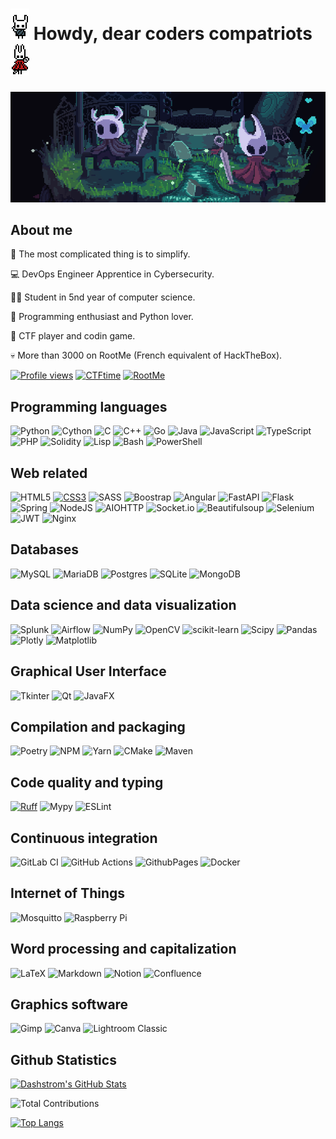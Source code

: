 # ![Hollow Knight](images/left.gif) Howdy, dear coders compatriots ![Hornet](images/right.gif)

![Hollow Knigth and Hornet on a small island](images/banner.gif)

## About me

🧠 The most complicated thing is to simplify.

💻 DevOps Engineer Apprentice in Cybersecurity.

👨‍🎓 Student in 5nd year of computer science.

🐍 Programming enthusiast and Python lover.

🚩 CTF player and codin game.

💀 More than 3000 on RootMe (French equivalent of HackTheBox).

[![Profile views](https://komarev.com/ghpvc/?username=Dashstrom&style=for-the-badge&color=000000)](https://github.com/Dashstrom)
[![CTFtime](https://img.shields.io/badge/ctftime-e3000b.svg?&style=for-the-badge&logo=rootme&logoColor=white)](https://ctftime.org/user/112268)
[![RootMe](https://img.shields.io/badge/rootme-191c22.svg?&style=for-the-badge&logoColor=white)](https://www.root-me.org/Dashstrom)

## Programming languages

![Python](https://img.shields.io/badge/python-3670A0?style=for-the-badge&logo=python&logoColor=ffdd54)
![Cython](https://img.shields.io/badge/cython-f6c93d?style=for-the-badge&logo=python&logoColor=black)
![C](https://img.shields.io/badge/c-%2300599C.svg?style=for-the-badge&logo=c&logoColor=white)
![C++](https://img.shields.io/badge/c++-%2300599C.svg?style=for-the-badge&logo=c%2B%2B&logoColor=white)
![Go](https://img.shields.io/badge/go-%2300ADD8.svg?style=for-the-badge&logo=go&logoColor=white)
![Java](https://img.shields.io/badge/java-%23ED8B00.svg?style=for-the-badge&logo=openjdk&logoColor=white)
![JavaScript](https://img.shields.io/badge/javascript-%23323330.svg?style=for-the-badge&logo=javascript&logoColor=%23F7DF1E)
![TypeScript](https://img.shields.io/badge/typescript-%23007ACC.svg?style=for-the-badge&logo=typescript&logoColor=white)
![PHP](https://img.shields.io/badge/php-%23777BB4.svg?style=for-the-badge&logo=php&logoColor=white)
![Solidity](https://img.shields.io/badge/Solidity-%23363636.svg?style=for-the-badge&logo=solidity&logoColor=white)
![Lisp](https://img.shields.io/badge/Lisp-green.svg?style=for-the-badge&logoColor=white)
![Bash](https://img.shields.io/badge/bash-%23121011.svg?style=for-the-badge&logo=gnu-bash&logoColor=white)
![PowerShell](https://img.shields.io/badge/PowerShell-%235391FE.svg?style=for-the-badge&logo=powershell&logoColor=white)

## Web related

![HTML5](https://img.shields.io/badge/html5-%23E34F26.svg?style=for-the-badge&logo=html5&logoColor=white)
[![CSS3](https://img.shields.io/badge/CSS3-1572B6?style=for-the-badge&logo=css3&logoColor=white)](https://en.wikipedia.org/wiki/CSS)
![SASS](https://img.shields.io/badge/SASS-hotpink.svg?style=for-the-badge&logo=SASS&logoColor=white)
![Boostrap](https://img.shields.io/badge/Bootstrap-563D7C?style=for-the-badge&logo=bootstrap&logoColor=white)
![Angular](https://img.shields.io/badge/angular-%23DD0031.svg?style=for-the-badge&logo=angular&logoColor=white)
![FastAPI](https://img.shields.io/badge/FastAPI-005571?style=for-the-badge&logo=fastapi)
![Flask](https://img.shields.io/badge/flask-%23000.svg?style=for-the-badge&logo=flask&logoColor=white)
![Spring](https://img.shields.io/badge/spring-%236DB33F.svg?style=for-the-badge&logo=spring&logoColor=white)
![NodeJS](https://img.shields.io/badge/node.js-6DA55F?style=for-the-badge&logo=node.js&logoColor=white)
![AIOHTTP](https://img.shields.io/badge/aiohttp-%232C5bb4.svg?style=for-the-badge&logo=aiohttp&logoColor=white)
![Socket.io](https://img.shields.io/badge/Socket.io-black?style=for-the-badge&logo=socket.io&badgeColor=010101)
![Beautifulsoup](https://img.shields.io/badge/beautifulsoup-%238BBA3F.svg?style=for-the-badge&logoColor=white)
![Selenium](https://img.shields.io/badge/selenium-%2343B02A.svg?style=for-the-badge&logo=selenium&logoColor=white)
![JWT](https://img.shields.io/badge/JWT-black?style=for-the-badge&logo=JSON%20web%20tokens)
![Nginx](https://img.shields.io/badge/nginx-%23009639.svg?style=for-the-badge&logo=nginx&logoColor=white)

## Databases

![MySQL](https://img.shields.io/badge/mysql-4479A1.svg?style=for-the-badge&logo=mysql&logoColor=white)
![MariaDB](https://img.shields.io/badge/MariaDB-003545?style=for-the-badge&logo=mariadb&logoColor=white)
![Postgres](https://img.shields.io/badge/postgres-%23316192.svg?style=for-the-badge&logo=postgresql&logoColor=white)
![SQLite](https://img.shields.io/badge/sqlite-%2307405e.svg?style=for-the-badge&logo=sqlite&logoColor=white)
![MongoDB](https://img.shields.io/badge/MongoDB-%234ea94b.svg?style=for-the-badge&logo=mongodb)

## Data science and data visualization

![Splunk](https://img.shields.io/badge/splunk-%23000000.svg?style=for-the-badge&logo=splunk&logoColor=white)
![Airflow](https://img.shields.io/badge/Airflow-017CEE?style=for-the-badge&logo=Apache%20Airflow&logoColor=white)
![NumPy](https://img.shields.io/badge/numpy-%23013243.svg?style=for-the-badge&logo=numpy&logoColor=white)
![OpenCV](https://img.shields.io/badge/opencv-%23white.svg?style=for-the-badge&logo=opencv&logoColor=white)
![scikit-learn](https://img.shields.io/badge/scikit--learn-%23F7931E.svg?style=for-the-badge&logo=scikit-learn&logoColor=white)
![Scipy](https://img.shields.io/badge/SciPy-%230C55A5.svg?style=for-the-badge&logo=scipy&logoColor=%white)
![Pandas](https://img.shields.io/badge/pandas-%23150458.svg?style=for-the-badge&logo=pandas&logoColor=white)
![Plotly](https://img.shields.io/badge/Plotly-%233F4F75.svg?style=for-the-badge&logo=plotly&logoColor=white)
![Matplotlib](https://img.shields.io/badge/Matplotlib-%23ffffff.svg?style=for-the-badge&logo=Matplotlib&logoColor=black)

## Graphical User Interface

![Tkinter](https://img.shields.io/badge/Tkinter-blue.svg?style=for-the-badge&logo=Python&logoColor=white)
![Qt](https://img.shields.io/badge/Qt-%23217346.svg?style=for-the-badge&logo=Qt&logoColor=white)
![JavaFX](https://img.shields.io/badge/javafx-%23FF0000.svg?style=for-the-badge&logo=openjdk&logoColor=white)

## Compilation and packaging

![Poetry](https://img.shields.io/badge/Poetry-%233B82F6.svg?style=for-the-badge&logo=poetry&logoColor=0B3D8D)
![NPM](https://img.shields.io/badge/NPM-%23CB3837.svg?style=for-the-badge&logo=npm&logoColor=white)
![Yarn](https://img.shields.io/badge/yarn-%232C8EBB.svg?style=for-the-badge&logo=yarn&logoColor=white)
![CMake](https://img.shields.io/badge/CMake-%23008FBA.svg?style=for-the-badge&logo=cmake&logoColor=white)
![Maven](https://img.shields.io/badge/Maven-C71A36?style=for-the-badge&logo=Apache%20Maven&logoColor=white)

## Code quality and typing

[![Ruff](https://img.shields.io/endpoint?url=https://raw.githubusercontent.com/astral-sh/ruff/main/assets/badge/v2.json&style=for-the-badge&logoColor=white)](https://github.com/astral-sh/ruff)
![Mypy](https://img.shields.io/badge/Mypy-blue.svg?style=for-the-badge&logo=Python&logoColor=white&labelColor=gray)
![ESLint](https://img.shields.io/badge/ESLint-4B3263?style=for-the-badge&logo=eslint&logoColor=white)

## Continuous integration

![GitLab CI](https://img.shields.io/badge/gitlab%20CI-%23181717.svg?style=for-the-badge&logo=gitlab&logoColor=white)
![GitHub Actions](https://img.shields.io/badge/github%20actions-%232671E5.svg?style=for-the-badge&logo=githubactions&logoColor=white)
![GithubPages](https://img.shields.io/badge/github%20pages-121013?style=for-the-badge&logo=github&logoColor=white)
![Docker](https://img.shields.io/badge/docker-%230db7ed.svg?style=for-the-badge&logo=docker&logoColor=white)

## Internet of Things

![Mosquitto](https://img.shields.io/badge/mosquitto-%233C5280.svg?style=for-the-badge&logo=eclipsemosquitto&logoColor=white)
![Raspberry Pi](https://img.shields.io/badge/-RaspberryPi-C51A4A?style=for-the-badge&logo=Raspberry-Pi)

## Word processing and capitalization

![LaTeX](https://img.shields.io/badge/latex-%23008080.svg?style=for-the-badge&logo=latex&logoColor=white)
![Markdown](https://img.shields.io/badge/markdown-%23000000.svg?style=for-the-badge&logo=markdown&logoColor=white)
![Notion](https://img.shields.io/badge/Notion-%23ffffff.svg?style=for-the-badge&logo=notion&logoColor=black)
![Confluence](https://img.shields.io/badge/confluence-%23172BF4.svg?style=for-the-badge&logo=confluence&logoColor=white)

## Graphics software

![Gimp](https://img.shields.io/badge/Gimp-657D8B?style=for-the-badge&logo=gimp&logoColor=FFFFFF)
![Canva](https://img.shields.io/badge/Canva-%2300C4CC.svg?style=for-the-badge&logo=Canva&logoColor=white)
![Lightroom Classic](https://img.shields.io/badge/Lightroom%20Classic-31A8FF.svg?style=for-the-badge&logo=Adobe%20Lightroom%20Classic&logoColor=white)

## Github Statistics

[![Dashstrom's GitHub Stats](https://github-readme-stats.vercel.app/api?username=Dashstrom&show_icons=true&theme=tokyonight&hide_border=true)](https://github.com/anuraghazra/github-readme-stats)

![Total Contributions](https://github-readme-streak-stats.herokuapp.com/?user=Dashstrom&theme=tokyonight&hide_border=true)

[![Top Langs](https://github-readme-stats.vercel.app/api/top-langs/?username=Dashstrom&layout=compact&theme=tokyonight&hide_border=true)](https://github.com/anuraghazra/github-readme-stats)
